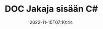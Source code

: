 ---
############################# Static ############################
layout: "auto-gen-merger"
date: 2022-11-10T07:10:44
draft: false
otherformats: docm docx dot dotm dotx epub html mht mhtml odp ods odt one otp ott pdf

############################# Head ############################
head_title: "Jaa DOC useiksi tiedostoiksi C#"
head_description: "Jaa yksittäinen DOC-tiedosto useiksi tiedostoiksi sivunumeroiden, sivuvälien, parillisten tai parittomien sivujen perusteella dokumenttien yhdistämissovellusliittymän avulla."

############################# Header ############################
title: "DOC Jakaja sisään C#"
description: "Jaa DOC muutamalla rivillä .NET-koodia."
bg_image: "https://cms.admin.containerize.com/templates/aspose/App_Themes/V3/images/bg/header1.png"
bg_overlay: false
button:
    enable: true
    icon: "fas fa-arrow-down"
    label: "Lataa ilmainen kokeiluversio"
    link: "https://downloads.groupdocs.com/merger/net"

############################# SubMenu ############################
submenu:
    enable: true

    left:
        img_alt: "GroupDocs.Merger for .NET"
        image: "https://cms.admin.containerize.com/templates/groupdocs/images/product-logos/90x90-noborder/groupdocs-merger-net.png"
        product: "GroupDocs.Merger"
        platform: ".NET"

    middle:
        button:

            # button loop
            - link: "https://apireference.groupdocs.com/merger/net"
              text: "API-viite"

            # button loop
            - link: "https://github.com/groupdocs-merger"
              text: "Esimerkkejä koodista"

            # button loop
            - link: "https://products.groupdocs.app/merger/family"
              text: "Live-demoja"

            # button loop
            - link: "https://purchase.groupdocs.com/pricing/merger/net"
              text: "Hinnoittelu"

    right:
        link_download: "https://downloads.groupdocs.com/merger"
        link_learn: "https://docs.groupdocs.com/merger/net"
        link_buy: "https://purchase.groupdocs.com"

############################# About ############################
about:
    enable: true
    title: "Tietoja GroupDocs.Merger for .NET API:sta"
    content: |
        [GroupDocs.Merger for .NET](/fi/merger/net/) -kirjasto tarjoaa yksinkertaisen ratkaisun useiden dokumenttimuotojen turvalliseen yhdistämiseen ja jakamiseen, mukaan lukien PDF, Microsoft Office (Word, Excel, PowerPoint, OneNote), OpenDocument, HTML, kuvat ja monet muut .NET-sovelluksissa. Lisäämällä vain muutaman rivin koodia voit suorittaa useita dokumenttitoimintoja, kuten siirtää, poistaa, kiertää, vaihtaa, purkaa tai muuttaa asiakirjan sivujen suuntaa. Asiakirjojen yhdistämissovellusliittymä tukee myös asiakirjasivujen esikatselua kuvana asiakirjan rakenteen, muotoilun ja sivun sisällön analysoimiseksi.
        
        GroupDocs.Merger API on oikea valinta yritysratkaisuille, jotka tarvitsevat tiedostojen jakamisominaisuuksia. Näitä sovellusliittymiä tuetaan hyvin kaikissa tärkeimmissä käyttöjärjestelmissä ja alustoissa, mukaan lukien .NET Framework, .NET Standard, .NET Core, Mono.

############################# Steps ############################
steps:
    enable: true
    title_left: "Jaa DOC tiedostosivua tuotteessa .NET"
    content_left: |
        [GroupDocs.Merger for .NET](/fi/merger/net/) tekee C#-kehittäjien helpoksi jakaa yhden DOC-tiedoston useiksi tuloksena oleviksi tiedostoiksi toteuttamalla muutama helppo askel.
        
        * Alusta **SplitOptions** tulostiedostojen polkumuodolla.
        * Luo uusi esiintymä **Merger** ja anna lähdedokumentin polku rakentajaparametriksi.
        * Soita **Split** ja välitä **SplitOptions**-objekti tallentaaksesi tuloksena olevat asiakirjat.

    title_right: "Laitteistovaatimukset"
    content_right: |
        GroupDocs.Merger for .NET API-liittymiä tuetaan kaikilla tärkeimmillä alustoilla ja käyttöjärjestelmillä. Ennen kuin suoritat alla olevan koodin, varmista, että sinulla on seuraavat edellytykset asennettuna järjestelmääsi.

        * Käyttöjärjestelmät: Microsoft Windows, Linux, MacOS
        * Kehitysympäristöt: Visual Studio, Xamarin, MonoDevelop
        * Kehykset: .NET Framework, .NET Standard, .NET Core, Mono
        * Lataa tuotteen GroupDocs.Merger for .NET uusin versio osoitteesta [NuGet](https://www.nuget.org/packages/groupdocs.merger)
         
    code: |
     {{% merger/additional-styles %}}
     {{< merger/code-merger title="Kuinka jakaa DOC tiedostoja käyttämällä C# esimerkkikoodia">}}

        ```csharp    
        // Jaa tiedosto DOC GroupDocs.Merger API:lla
        string filePath = "input.doc";
        string filePathOut = "output.doc";

        // Alusta SplitOptions-luokka tulostiedostojen polkumuodolla
        SplitOptions splitOptions = new SplitOptions(filePathOut, new int[] { 3, 6, 8 });

        // Toteuta yhdistäminen syötteellä DOC
        using (Merger merger = new Merger(filePath))
          {
            // Soita Split-menetelmää ja välitä SplitOptions-objekti tallentaaksesi tuloksena olevat asiakirjat
            merger.Split(splitOptions);
          }
        ```
     {{< /merger/code-merger >}}

############################# Demos ############################
demos:
    enable: true
    title: "Live-esittelyt - Jaa DOC tiedosto verkossa"
    content: |
       Jaa tiedosto DOC heti käymällä [GroupDocs.Merger Live Demos](https://products.groupdocs.app/splitter/doc) -sivustolla.
       Live-demolla on seuraavat edut.
        
############################# About Formats ############################
about_formats:
    enable: true

############################# More Formats ############################
more_formats:
    enable: true
    title: "Jaa tiedosto muista muodoista"
    content: |
        .NET dokumentoi yhdistämis- ja split-sovellusliittymän tiedostomuodoille ja kuville. Jaa joitain suosittuja tiedostomuotoja alla kuvatulla tavalla.

############################# Back to top ###############################
back_to_top:
    enable: true
---
